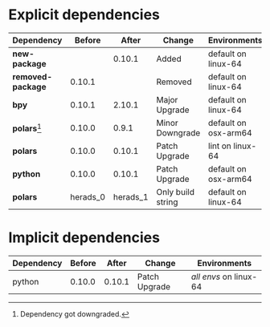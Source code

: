 # Explicit dependencies

|Dependency|Before|After|Change|Environments|
|-|-|-|-|-|
|**new-package**||0.10.1|Added|default on linux-64|
|**removed-package**|0.10.1||Removed|default on linux-64|
|**bpy**|0.10.1|2.10.1|Major Upgrade|default on linux-64|
|**polars**[^2]|0.10.0|0.9.1|Minor Downgrade|default on osx-arm64|
|**polars**|0.10.0|0.10.1|Patch Upgrade|lint on linux-64|
|**python**|0.10.0|0.10.1|Patch Upgrade|default on osx-arm64|
|**polars**|herads_0|herads_1|Only build string|default on linux-64|

# Implicit dependencies

|Dependency|Before|After|Change|Environments|
|-|-|-|-|-|
|python|0.10.0|0.10.1|Patch Upgrade|*all envs* on linux-64|

[^1]: **Bold** means explicit dependency.
[^2]: Dependency got downgraded.
